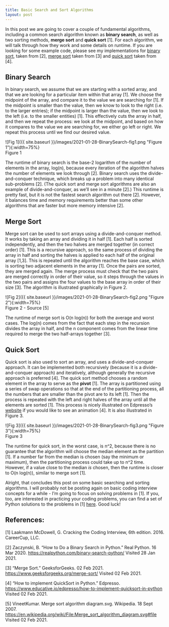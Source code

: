 ```yaml
---
title: Basic Search and Sort Algorithms
layout: post
---
```


In this post we are going to cover a couple of fundamental algorithms, including a common search algorithm known as **binary search**, as well as two sorting methods, **merge sort** and **quick sort** [1]. For each algorithm, we will talk through how they work and some details on runtime. If you are looking for some example code, please see my implementations for  [binary sort](https://github.com/sassafras13/coding-interview/blob/main/fundamentals/binary-search/binary-search-v1.py), taken from [2], [merge sort](https://github.com/sassafras13/coding-interview/blob/main/fundamentals/merge-sort/merge-sort-v1.py) taken from [3] and [quick sort](https://github.com/sassafras13/coding-interview/blob/main/fundamentals/quick-sort/quick-sort-v1.py) taken from [4].  

## Binary Search

In binary search, we assume that we are starting with a sorted array, and that we are looking for a particular item within that array [1]. We choose the midpoint of the array, and compare it to the value we are searching for [1]. If the midpoint is smaller than the value, then we know to look to the right (i.e. to the larger entries); if the midpoint is larger than the value, then we look to the left (i.e. to the smaller entities) [1]. This effectively cuts the array in half, and then we repeat the process: we look at the midpoint, and based on how it compares to the value we are searching for, we either go left or right. We repeat this process until we find our desired value. 

![Fig 1]({{ site.baseurl }}/images/2021-01-28-BinarySearch-fig1.png "Figure 1"){:width=75%}     
Figure 1     

The runtime of binary search is the base-2 logarithm of the number of elements in the array, log(n), because every iteration of the algorithm halves the number of elements we look through [2]. Binary search uses the divide-and-conquer technique, which breaks up a problem into many identical sub-problems [2]. (The quick sort and merge sort algorithms are also an example of divide-and-conquer, as we’ll see in a minute [2].) This runtime is pretty fast, but it is not the fastest search algorithm out there [2]. However, it balances time and memory requirements better than some other algorithms that are faster but more memory intensive [2]. 

## Merge Sort

Merge sort can be used to sort arrays using a divide-and-conquer method. It works by taking an array and dividing it in half [1]. Each half is sorted independently, and then the two halves are merged together (in correct order) [1]. This is a recursive approach, so the same process of dividing the array in half and sorting the halves is applied to each half of the original array [1,3]. This is repeated until the algorithm reaches the base case, which is sorting two adjacent elements in the array [1]. Once the pairs are sorted, they are merged again. The merge process must check that the two pairs are merged correctly in order of their value, so it steps through the values in the two pairs and assigns the four values to the base array in order of their size [3]. The algorithm is illustrated graphically in Figure 2. 

![Fig 2]({{ site.baseurl }}/images/2021-01-28-BinarySearch-fig2.png "Figure 2"){:width=75%}     
Figure 2 - Source [5]     

The runtime of merge sort is O(n log(n)) for both the average and worst cases. The log(n) comes from the fact that each step in the recursion divides the array in half, and the n component comes from the linear time required to merge the two half-arrays together [3]. 

## Quick Sort

Quick sort is also used to sort an array, and uses a divide-and-conquer approach. It can be implemented both recursively (because it is a divide-and-conquer approach) and iteratively, although generally the recursive approach is preferred [4]. The quick sort method chooses a random element in the array to serve as the **pivot** [1]. The array is partitioned using a series of swap operations so that at the end of the partitioning process, all the numbers that are smaller than the pivot are to its left [1]. Then the process is repeated with the left and right halves of the array  until all the elements are sorted [1]. This process is nicely illustrated on Edpresso’s [website](https://www.educative.io/edpresso/how-to-implement-quicksort-in-python) if you would like to see an animation [4]. It is also illustrated in Figure 3. 

![Fig 3]({{ site.baseurl }}/images/2021-01-28-BinarySearch-fig3.png "Figure 3"){:width=75%}     
Figure 3     

The runtime for quick sort, in the worst case, is n^2, because there is no guarantee that the algorithm will choose the median element as the partition [1]. If a number far from the median is chosen (say the minimum or maximum), then the partitioning process could take up to n^2 time. However, if a value close to the median _is_ chosen, then the runtime is closer to O(n log(n)), similar to merge sort [1]. 

Alright, that concludes this post on some basic searching and sorting algorithms. I will probably not be posting again on basic coding interview concepts for a while - I’m going to focus on solving problems in [1]. If you, too, are interested in practicing your coding problems, you can find a set of Python solutions to the problems in [1] [here](https://github.com/careercup/CtCI-6th-Edition-Python). Good luck!

## References: 
[1] Laakmann McDowell, G. Cracking the Coding Interview, 6th edition. 2016. CareerCup, LLC.

[2] Zaczynski, B. “How to Do a Binary Search in Python.” Real Python. 16 Mar 2020. <https://realpython.com/binary-search-python/> Visited 28 Jan 2021. 

[3] “Merge Sort.” GeeksforGeeks. 02 Feb 2021. <https://www.geeksforgeeks.org/merge-sort/> Visited 02 Feb 2021. 

[4] “How to implement QuickSort in Python.” Edpresso. <https://www.educative.io/edpresso/how-to-implement-quicksort-in-python> Visited 02 Feb 2021. 

[5] VineetKumar. Merge sort algorithm diagram.svg. Wikipedia. 18 Sept 2007. <https://en.wikipedia.org/wiki/File:Merge_sort_algorithm_diagram.svg#file> Visited 02 Feb 2021. 
